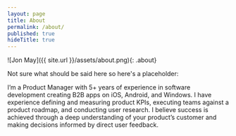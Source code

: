 ```yaml
---
layout: page
title: About
permalink: /about/
published: true
hideTitle: true
---
```


![Jon May]({{ site.url }}/assets/about.png){: .about}

Not sure what should be said here so here's a placeholder:

I’m a Product Manager with 5+ years of experience in software development creating B2B apps on iOS, Android, and Windows. I have experience defining and measuring product KPIs, executing teams against a product roadmap, and conducting user research. I believe success is achieved through a deep understanding of your product’s customer and making decisions informed by direct user feedback.
